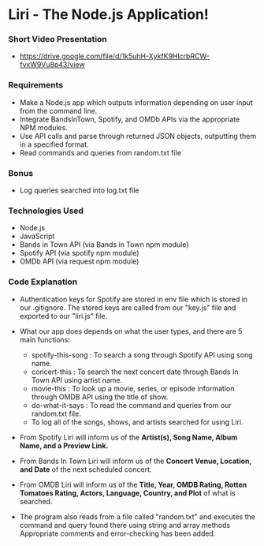 # Liri - The Node.js Application!
### Short Video Presentation
- https://drive.google.com/file/d/1k5uhH-XykfK9HlcrbRCW-fvxW9Vu8p43/view

### Requirements

- Make a Node.js app which outputs information depending on user input from the command line.
- Integrate BandsInTown, Spotify, and OMDb APIs via the appropriate NPM modules.
- Use API calls and parse through returned JSON objects, outputting them in a specified format. 
- Read commands and queries from random.txt file

### Bonus
- Log queries searched into log.txt file

### Technologies Used

- Node.js
- JavaScript
- Bands in Town API (via Bands in Town npm module)
- Spotify API (via spotify npm module)
- OMDb API (via request npm module)

### Code Explanation

- Authentication keys for Spotify are stored in env file which is stored in our .gitignore. The stored keys are called from our "key.js" file and exported to our "liri.js" file.

- What our app does depends on what the user types, and there are 5 main functions: 
   * spotify-this-song : To search a song through Spotify API using song name. 
   * concert-this : To search the next concert date through Bands In Town API using artist name.
   * movie-this : To look up a movie, series, or episode information through OMDB API using the title of show.
   * do-what-it-says : To read the command and queries from our random.txt file.
   * To log all of the songs, shows, and artists searched for using Liri.
   
- From Spotify Liri will inform us of the **Artist(s), Song Name, Album Name, and a Preview Link.**

- From Bands In Town Liri will inform us of the **Concert Venue, Location, and Date** of the next scheduled concert.

- From OMDB Liri will inform us of the **Title, Year, OMDB Rating, Rotten Tomatoes Rating, Actors, Language, Country, and Plot** of what is searched. 
- The program also reads from a file called "random.txt" and executes the command and query found there using string and array methods
Appropriate comments and error-checking has been added.
